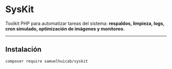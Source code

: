 # SysKit

Toolkit PHP para automatizar tareas del sistema:
**respaldos, limpieza, logs, cron simulado, optimización de imágenes y monitoreo.**

---

## Instalación

```bash
composer require samuelhuicab/syskit